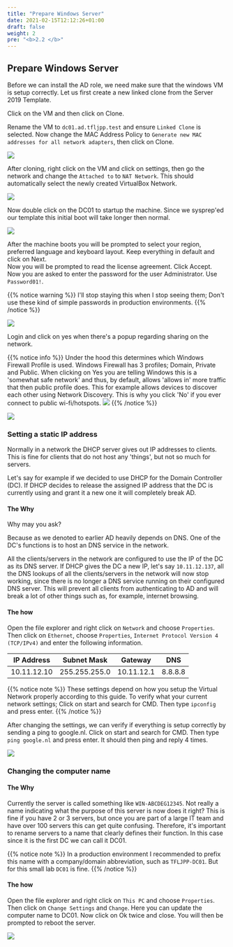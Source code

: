 ```yaml
---
title: "Prepare Windows Server"
date: 2021-02-15T12:12:26+01:00
draft: false
weight: 2
pre: "<b>2.2 </b>"
---
```


## Prepare Windows Server

Before we can install the AD role, we need make sure that the windows VM is setup correctly. Let us first create a new linked clone from the Server 2019 Template.

Click on the VM and then click on Clone.

Rename the VM to `dc01.ad.tfljpp.test` and ensure `Linked Clone` is selected. Now change the MAC Address Policy to `Generate new MAC addresses for all network adapters`, then click on Clone.

![](pdc_machine.gif)

After cloning, right click on the VM and click on settings, then go the network and change the `Attached to` to `NAT Network`. This should automatically select the newly created VirtualBox Network.

![](pdc_machine_network.gif)

Now double click on the DC01 to startup the machine. Since we sysprep'ed our template this initial boot will take longer then normal.

![](sysprep_01.gif)

After the machine boots you will be prompted to select your region, preferred language and keyboard layout. Keep everything in default and click on Next.  
Now you will be prompted to read the license agreement. Click Accept.  
Now you are asked to enter the password for the user Administrator. Use `Password01!`.  

{{% notice warning %}}
I'll stop staying this when I stop seeing them; Don't use these kind of simple passwords in production environments.
{{% /notice %}}

![](sysprep_02.gif)

Login and click on yes when there's a popup regarding sharing on the network.

{{% notice info %}}
Under the hood this determines which Windows Firewall Profile is used. Windows Firewall has 3 profiles; Domain, Private and Public. When clicking on Yes you are telling Windows this is a 'somewhat safe network' and thus, by default, allows 'allows in' more traffic that then public profile does. This for example allows devices to discover each other using Network Discovery. This is why you click 'No' if you ever connect to public wi-fi/hotspots.
![](network_type.png)
{{% /notice %}}

![](boot_and_logon.gif)

### Setting a static IP address

Normally in a network the DHCP server gives out IP addresses to clients. This is fine for clients that do not host any 'things', but not so much for servers.

Let's say for example if we decided to use DHCP for the Domain Controller (DC). If DHCP decides to release the assigned IP address that the DC is currently using and grant it a new one it will completely break AD.

#### The Why

Why may you ask?

Because as we denoted to earlier AD heavily depends on DNS. One of the DC's functions is to host an DNS service in the network.

All the clients/servers in the network are configured to use the IP of the DC as its DNS server. If DHCP gives the DC a new IP, let's say `10.11.12.137`, all the DNS lookups of all the clients/servers in the network will now stop working, since there is no longer a DNS service running on their configured DNS server. This will prevent all clients from authenticating to AD and will break a lot of other things such as, for example, internet browsing.

#### The how

Open the file explorer and right click on `Network` and choose `Properties`.
Then click on `Ethernet`, choose `Properties`, `Internet Protocol Version 4 (TCP/IPv4)` and enter the following information.

| IP Address  | Subnet Mask   | Gateway    | DNS     |
| ----------- | ------------- | ---------- | ------- |
| 10.11.12.10 | 255.255.255.0 | 10.11.12.1 | 8.8.8.8 |

{{% notice note %}}
These settings depend on how you setup the Virtual Network properly according to this guide. To verify what your current network settings; Click on start and search for CMD. Then type `ipconfig` and press enter.
{{% /notice %}}

After changing the settings, we can verify if everything is setup correctly by sending a ping to google.nl.
Click on start and search for CMD. Then type `ping google.nl` and press enter. It should then ping and reply 4 times.

![](static_ip.gif)

### Changing the computer name

#### The Why

Currently the server is called something like `WIN-ABCDEG12345`. Not really a name indicating what the purpose of this server is now does it right? This is fine if you have 2 or 3 servers, but once you are part of a large IT team and have over 100 servers this can get quite confusing. Therefore, it's important to rename servers to a name that clearly defines their function.
In this case since it is the first DC we can call it DC01.

{{% notice note %}}
In a production environment I recommended to prefix this name with a company/domain abbreviation, such as `TFLJPP-DC01`. But for this small lab `DC01` is fine.
{{% /notice %}}

#### The how

Open the file explorer and right click on `This PC` and choose `Properties`. Then click on `Change Settings` and `Change`. Here you can update the computer name to DC01. Now click on Ok twice and close. You will then be prompted to reboot the server.

![](change_computer_name.gif)

